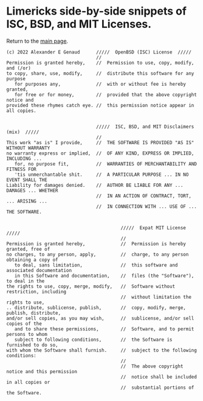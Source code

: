 # Limericks side-by-side snippets of ISC, BSD, and MIT Licenses.

Return to the [main page](./README.md).


    (c) 2022 Alexander E Genaud      /////  OpenBSD (ISC) License  /////
                                     //
    Permission is granted hereby,    //  Permission to use, copy, modify, and (/or)
    to copy, share, use, modify,     //  distribute this software for any purpose
       for purposes any,             //  with or without fee is hereby granted,
       for free or for money,        //  provided that the above copyright notice and
    provided these rhymes catch eye. //  this permission notice appear in all copies.


                                     /////  ISC, BSD, and MIT Disclaimers (mix)  /////
                                     //
    This work "as is" I provide,     //  THE SOFTWARE IS PROVIDED "AS IS" WITHOUT WARRANTY
    no warranty express or implied,  //  OF ANY KIND, EXPRESS OR IMPLIED, INCLUDING ...
       for, no purpose fit,          //  WARRANTIES OF MERCHANTABILITY AND FITNESS FOR
       'tis unmerchantable shit.     //  A PARTICULAR PURPOSE ... IN NO EVENT SHALL THE
    Liability for damages denied.    //  AUTHOR BE LIABLE FOR ANY ... DAMAGES ... WHETHER
                                     //  IN AN ACTION OF CONTRACT, TORT, ... ARISING ...
                                     //  IN CONNECTION WITH ... USE OF ... THE SOFTWARE.


                                              /////  Expat MIT License  /////
                                              //
    Permission is granted hereby,             //  Permission is hereby granted, free of
    no charges, to any person, apply,         //  charge, to any person obtaining a copy of
       to deal, sans limitation,              //  this software and associated documentation
       in this Software and documentation,    //  files (the "Software"), to deal in the
    the rights to use, copy, merge, modify,   //  Software without restriction, including
                                              //  without limitation the rights to use,
    .. distribute, sublicense, publish,       //  copy, modify, merge, publish, distribute,
    and/or sell copies, as you may wish,      //  sublicense, and/or sell copies of the
       and to share these permissions,        //  Software, and to permit persons to whom
       subject to following conditions,       //  the Software is furnished to do so,
    with whom the Software shall furnish.     //  subject to the following conditions:
                                              //
                                              //  The above copyright notice and this permission
                                              //  notice shall be included in all copies or
                                              //  substantial portions of the Software.

